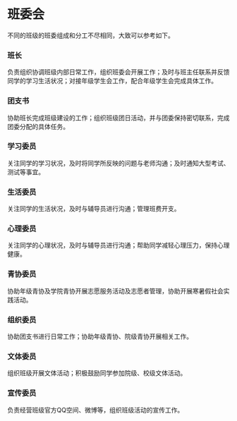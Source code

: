 # 班委会
不同的班级的班委组成和分工不尽相同，大致可以参考如下。

### 班长
负责组织协调班级内部日常工作，组织班委会开展工作；及时与班主任联系并反馈同学的学习生活状况；对接年级学生会工作，配合年级学生会完成具体工作。

### 团支书
协助班长完成班级建设的工作；组织班级团日活动，并与团委保持密切联系，完成团委分配的具体任务。

### 学习委员
关注同学的学习状况，及时将同学所反映的问题与老师沟通；及时通知大型考试、测试等事宜。

### 生活委员
关注同学的生活状况，及时与辅导员进行沟通；管理班费开支。

### 心理委员
关注同学的心理状况，及时与辅导员进行沟通；帮助同学减轻心理压力，保持心理健康。

### 青协委员
协助年级青协及学院青协开展志愿服务活动及志愿者管理，协助开展寒暑假社会实践活动。

### 组织委员
协助团支书进行日常工作；协助年级青协、院级青协开展相关工作。

### 文体委员
组织班级开展文体活动；积极鼓励同学参加院级、校级文体活动。

### 宣传委员
负责经营班级官方QQ空间、微博等，组织班级活动的宣传工作。